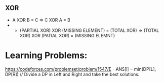 ## XOR
- A XOR B = C => C XOR A = B
- - (PARTIAL XOR) XOR (MISSING ELEMENT) = (TOTAL XOR) => (TOTAL XOR) XOR (PATIAL XOR) = (MISSING ELEMNT)

# Learning Problems:
https://codeforces.com/problemset/problem/1547/E - ANS[i] = min(DP[L], DP[R]) // Divide a DP in Left and Right and take the best solutions.





